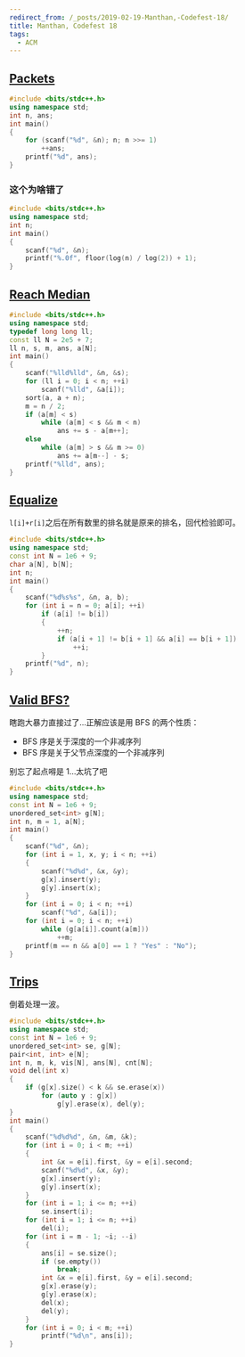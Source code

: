 ```yaml
---
redirect_from: /_posts/2019-02-19-Manthan,-Codefest-18/
title: Manthan, Codefest 18
tags:
  - ACM
---
```


## [Packets](https://vjudge.net/problem/CodeForces-1037A)

```cpp
#include <bits/stdc++.h>
using namespace std;
int n, ans;
int main()
{
	for (scanf("%d", &n); n; n >>= 1)
		++ans;
	printf("%d", ans);
}
```

### 这个为啥错了

```cpp
#include <bits/stdc++.h>
using namespace std;
int n;
int main()
{
	scanf("%d", &n);
	printf("%.0f", floor(log(n) / log(2)) + 1);
}
```

## [Reach Median](https://vjudge.net/problem/CodeForces-1037B)

```cpp
#include <bits/stdc++.h>
using namespace std;
typedef long long ll;
const ll N = 2e5 + 7;
ll n, s, m, ans, a[N];
int main()
{
	scanf("%lld%lld", &n, &s);
	for (ll i = 0; i < n; ++i)
		scanf("%lld", &a[i]);
	sort(a, a + n);
	m = n / 2;
	if (a[m] < s)
		while (a[m] < s && m < n)
			ans += s - a[m++];
	else
		while (a[m] > s && m >= 0)
			ans += a[m--] - s;
	printf("%lld", ans);
}
```

## [Equalize](https://vjudge.net/problem/CodeForces-1037C)

`l[i]+r[i]`之后在所有数里的排名就是原来的排名，回代检验即可。

```cpp
#include <bits/stdc++.h>
using namespace std;
const int N = 1e6 + 9;
char a[N], b[N];
int n;
int main()
{
	scanf("%d%s%s", &n, a, b);
	for (int i = n = 0; a[i]; ++i)
		if (a[i] != b[i])
		{
			++n;
			if (a[i + 1] != b[i + 1] && a[i] == b[i + 1])
				++i;
		}
	printf("%d", n);
}
```

## [Valid BFS?](https://vjudge.net/problem/CodeForces-1037D)

瞎跑大暴力直接过了…正解应该是用 BFS 的两个性质：

- BFS 序是关于深度的一个非减序列
- BFS 序是关于父节点深度的一个非减序列

别忘了起点嘚是 1…太坑了吧

```cpp
#include <bits/stdc++.h>
using namespace std;
const int N = 1e6 + 9;
unordered_set<int> g[N];
int n, m = 1, a[N];
int main()
{
	scanf("%d", &n);
	for (int i = 1, x, y; i < n; ++i)
	{
		scanf("%d%d", &x, &y);
		g[x].insert(y);
		g[y].insert(x);
	}
	for (int i = 0; i < n; ++i)
		scanf("%d", &a[i]);
	for (int i = 0; i < n; ++i)
		while (g[a[i]].count(a[m]))
			++m;
	printf(m == n && a[0] == 1 ? "Yes" : "No");
}
```

## [Trips](https://vjudge.net/problem/CodeForces-1037E)

倒着处理一波。

```cpp
#include <bits/stdc++.h>
using namespace std;
const int N = 1e6 + 9;
unordered_set<int> se, g[N];
pair<int, int> e[N];
int n, m, k, vis[N], ans[N], cnt[N];
void del(int x)
{
	if (g[x].size() < k && se.erase(x))
		for (auto y : g[x])
			g[y].erase(x), del(y);
}
int main()
{
	scanf("%d%d%d", &n, &m, &k);
	for (int i = 0; i < m; ++i)
	{
		int &x = e[i].first, &y = e[i].second;
		scanf("%d%d", &x, &y);
		g[x].insert(y);
		g[y].insert(x);
	}
	for (int i = 1; i <= n; ++i)
		se.insert(i);
	for (int i = 1; i <= n; ++i)
		del(i);
	for (int i = m - 1; ~i; --i)
	{
		ans[i] = se.size();
		if (se.empty())
			break;
		int &x = e[i].first, &y = e[i].second;
		g[x].erase(y);
		g[y].erase(x);
		del(x);
		del(y);
	}
	for (int i = 0; i < m; ++i)
		printf("%d\n", ans[i]);
}
```
